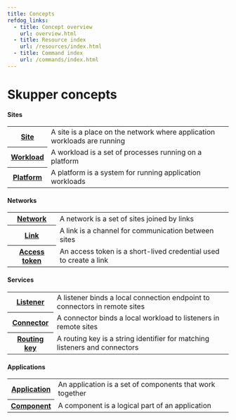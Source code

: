 ```yaml
---
title: Concepts
refdog_links:
  - title: Concept overview
    url: overview.html
  - title: Resource index
    url: /resources/index.html
  - title: Command index
    url: /commands/index.html
---
```


# Skupper concepts

#### Sites

<table class="objects">
<tr><th><a href="{{site.prefix}}/concepts/site.html">Site</a></th><td>A site is a place on the network where application workloads are running</td></tr>
<tr><th><a href="{{site.prefix}}/concepts/workload.html">Workload</a></th><td>A workload is a set of processes running on a platform</td></tr>
<tr><th><a href="{{site.prefix}}/concepts/platform.html">Platform</a></th><td>A platform is a system for running application workloads</td></tr>
</table>

#### Networks

<table class="objects">
<tr><th><a href="{{site.prefix}}/concepts/network.html">Network</a></th><td>A network is a set of sites joined by links</td></tr>
<tr><th><a href="{{site.prefix}}/concepts/link.html">Link</a></th><td>A link is a channel for communication between sites</td></tr>
<tr><th><a href="{{site.prefix}}/concepts/access-token.html">Access token</a></th><td>An access token is a short-lived credential used to create a link</td></tr>
</table>

#### Services

<table class="objects">
<tr><th><a href="{{site.prefix}}/concepts/listener.html">Listener</a></th><td>A listener binds a local connection endpoint to connectors in remote sites</td></tr>
<tr><th><a href="{{site.prefix}}/concepts/connector.html">Connector</a></th><td>A connector binds a local workload to listeners in remote sites</td></tr>
<tr><th><a href="{{site.prefix}}/concepts/routing-key.html">Routing key</a></th><td>A routing key is a string identifier for matching listeners and connectors</td></tr>
</table>

#### Applications

<table class="objects">
<tr><th><a href="{{site.prefix}}/concepts/application.html">Application</a></th><td>An application is a set of components that work together</td></tr>
<tr><th><a href="{{site.prefix}}/concepts/component.html">Component</a></th><td>A component is a logical part of an application</td></tr>
</table>
